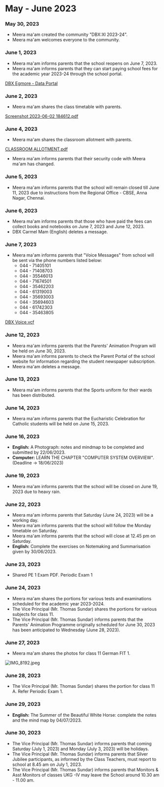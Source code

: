 # May - June 2023

### May 30, 2023

* Meera ma'am created the community "DBX:Xl 2023-24".
* Meera ma'am welcomes everyone to the community.

### June 1, 2023

* Meera ma'am informs parents that the school reopens on June 7, 2023.
* Meera ma'am informs parents that they can start paying school fees for the academic year 2023-24 through the school portal.

[DBX Egmore - Data Portal](http://dbxegmore.education)

### June 2, 2023

* Meera ma'am shares the class timetable with parents.

[Screenshot 2023-06-02 184612.pdf](https://res.craft.do/user/full/34ae8ebc-d508-7305-20e2-17e06364862c/doc/3491F8B8-527B-4029-A8C5-FBF1AF7CCE2D/4058F548-A177-4AB9-AF1D-9AB3D0FD9128\_2/4DugTZtVUojyldHHJeebsLGT1hBnDnCAy0748v9x6KUz/Screenshot%202023-06-02%20184612.pdf)

### June 4, 2023

* Meera ma'am shares the classroom allotment with parents.

[CLASSROOM ALLOTMENT.pdf](https://res.craft.do/user/full/34ae8ebc-d508-7305-20e2-17e06364862c/doc/3491F8B8-527B-4029-A8C5-FBF1AF7CCE2D/265BCC93-9327-4E43-9122-AC39B39FDD76\_2/CsBYv8CGgHMrlk5yV5y6p6rjavNVIlBQA9hoyeobLZwz/CLASSROOM%20ALLOTMENT.pdf)

* Meera ma'am informs parents that their security code with Meera ma'am has changed.

### June 5, 2023

* Meera ma'am informs parents that the school will remain closed till June 11, 2023 due to instructions from the Regional Office - CBSE, Anna Nagar, Chennai.

### June 6, 2023

* Meera ma'am informs parents that those who have paid the fees can collect books and notebooks on June 7, 2023 and June 12, 2023.
* DBX Carmel Mam (English) deletes a message.

### June 7, 2023

* Meera ma'am informs parents that "Voice Messages" from school will be sent via the phone numbers listed below:
  * 044 - 71405101
  * 044 - 71408703
  * 044 - 35546013
  * 044 - 71674501
  * 044 - 35462203
  * 044 - 61319003
  * 044 - 35693003
  * 044 - 35694603
  * 044 - 61742303
  * 044 - 35463805

[DBX Voice.vcf](https://res.craft.do/user/full/34ae8ebc-d508-7305-20e2-17e06364862c/doc/5FE23ED0-D7E7-49DE-B4E5-F0AC13DAF984/104998E0-5145-4B2E-B98B-510A064008F9\_2/yPvxuVptAgCPqiMym2RqyXxDG0nbVteFpoQbcTLJVJgz/Files%20from%20iOS.vcf)

### June 12, 2023

* Meera ma'am informs parents that the Parents' Animation Program will be held on June 30, 2023.
* Meera ma'am informs parents to check the Parent Portal of the school website for information regarding the student newspaper subscription.
* Meera ma'am deletes a message.

### June 13, 2023

* Meera ma'am informs parents that the Sports uniform for their wards has been distributed.

### June 14, 2023

* Meera ma'am informs parents that the Eucharistic Celebration for Catholic students will be held on June 15, 2023.

### June 16, 2023

* **English:** A Photograph: notes and mindmap to be completed and submitted by 22/06/2023.
* **Computer:** LEARN THE CHAPTER "COMPUTER SYSTEM OVERVIEW". (Deadline → 18/06/2023)

### June 19, 2023

* Meera ma'am informs parents that the school will be closed on June 19, 2023 due to heavy rain.

### June 22, 2023

* Meera ma'am informs parents that Saturday (June 24, 2023) will be a working day.
* Meera ma'am informs parents that the school will follow the Monday timetable on Saturday.
* Meera ma'am informs parents that the school will close at 12.45 pm on Saturday.
* **English:** Complete the exercises on Notemaking and Summarisation given by 30/06/2023.

### June 23, 2023

* Shared PE 1 Exam PDF. Periodic Exam 1

### June 24, 2023

* Meera ma'am shares the portions for various tests and examinations scheduled for the academic year 2023-2024.
* The Vice Principal (Mr. Thomas Sundar) shares the portions for various subjects for class 11.
* The Vice Principal (Mr. Thomas Sundar) informs parents that the Parents' Animation Programme originally scheduled for June 30, 2023 has been anticipated to Wednesday (June 28, 2023).

### June 27, 2023

* Meera ma'am shares the photos for class 11 German FIT 1.

![IMG\_8192.jpeg](https://res.craft.do/user/full/34ae8ebc-d508-7305-20e2-17e06364862c/doc/3491F8B8-527B-4029-A8C5-FBF1AF7CCE2D/B0322638-68DC-4269-84AD-06AEFC8E2EA9\_2/xQu0I4TkxvlouLG5mruUxZoAAWnZLy8DY9zJG2TRgnwz/IMG\_8192.jpeg)

### June 28, 2023

* The Vice Principal (Mr. Thomas Sundar) shares the portion for class 11 A. Refer Periodic Exam 1.

### June 29, 2023

* **English:** The Summer of the Beautiful White Horse: complete the notes and the mind map by 04/07/2023.

### June 30, 2023

* The Vice Principal (Mr. Thomas Sundar) informs parents that coming Saturday (July 1, 2023) and Monday (July 3, 2023) will be holidays.
* The Vice Principal (Mr. Thomas Sundar) informs parents that Silver Jubilee participants, as informed by the Class Teachers, must report to school at 8.45 am on July 1, 2023.
* The Vice Principal (Mr. Thomas Sundar) informs parents that Monitors & Asst Monitors of classes UKG -IV may leave the School around 10.30 am - 11.00 am.
